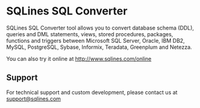 # SQLines SQL Converter

SQLines SQL Converter tool allows you to convert database schema (DDL), queries and DML statements, views, stored procedures, packages, functions and triggers between Microsoft SQL Server, Oracle, IBM DB2, MySQL, PostgreSQL, Sybase, Informix, Teradata, Greenplum and Netezza.

You can also try it online at http://www.sqlines.com/online

## Support

For technical support and custom development, please contact us at support@sqlines.com

